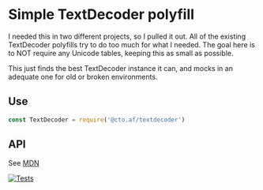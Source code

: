 # Simple TextDecoder polyfill

I needed this in two different projects, so I pulled it out.  All of the
existing TextDecoder polyfills try to do too much for what I needed.  The goal
here is to NOT require any Unicode tables, keeping this as small as possible.

This just finds the best TextDecoder instance it can, and mocks in an adequate
one for old or broken environments.

## Use

```js
const TextDecoder = require('@cto.af/textdecoder')
```

## API

See [MDN](https://developer.mozilla.org/en-US/docs/Web/API/TextDecoder)

[![Tests](https://github.com/hildjj/ctoaf-textdecoder/actions/workflows/node.js.yml/badge.svg)](https://github.com/hildjj/ctoaf-textdecoder/actions/workflows/node.js.yml)

